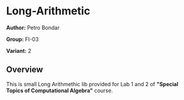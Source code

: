 # Long-Arithmetic

**Author:** Petro Bondar

**Group:** FI-03

**Variant:** 2

## Overview

This is small Long Arithmethic lib provided for Lab 1 and 2 of **"Special Topics of Computational Algebra"** course.
